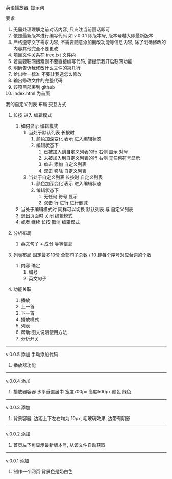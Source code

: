 英语播放器, 提示词

要求
1. 无需处理理解之前对话内容, 只专注当前回话即可
2. 依照最新版本进行编写代码 如 v.0.0.1 即版本号, 版本号越大即最新版本
3. 严格遵守文字需求内容, 不需要随意添加删改功能等信息内容, 除了明确修改的内容其他完全不要更改
4. 项目文件关系在 tree.txt 文件内
5. 若需要联网搜索则不要直接编写代码, 请提示我开启联网功能
6. 明确告诉我修改什么文件的第几行
7. 给出唯一标准 不要让我选怎么修改
8. 输出修改文件的完整代码
9. 该项目部署到 github
10. index.html 为首页




我的自定义列表 布局 交互方式
1.  长按 进入 编辑模式 
    1.  如何显示 编辑模式
        1.  当处于默认列表 长按时
            1.  颜色加深变化 表示 进入编辑状态
            2.  编辑状态下
                1.  已被加入到自定义列表的行 右侧 显示 对号
                2.  未被加入到自定义列表的行 右侧 无任何符号显示
                3.  单击 添加 自定义列表
                4.  双击 移除 自定义列表
        2.  当处于自定义列表 长按时 自定义列表
            1.  颜色加深变化 表示 进入编辑状态
            2.  编辑状态下
                1.  无任何 符号 显示
                2.  双击 行 进行 进行删减        
    2.  当处于编辑模式时 同样可以切换 默认列表 与 自定义列表
    3.  退出页面时 关闭 编辑模式
    4.  或者 继续 长按 取消 编辑模式


1.  分析布局
    1.  英文句子 + 成分 等等信息
2.  列表布局 固定最多10份 全部句子总数 / 10 即每个序号对应台词的个数
    1.  内容 确定 
        1.  编号
        2.  英文句子
3.  功能关联
    1.  播放
    2.  上一首
    3.  下一首
    4.  播放模式
    5.  列表
    6.  帮助:图文说明使用方法
    7.  分析开关

---
v.0.0.5
添加 手动添加代码
1. 播放器功能
---
v.0.0.4 
添加
1. 播放器容器 水平垂直居中 宽度700px 高度500px 颜色 绿色
---
v.0.0.3
添加
1. 背景容器, 边距上下左右均为 10px, 毛玻璃效果, 边带有阴影
---
v.0.0.2
添加
1. 首页左下角显示最新版本号, 从该文件自动获取
---
v.0.0.1
添加
1. 制作一个网页 背景色是奶白色 
